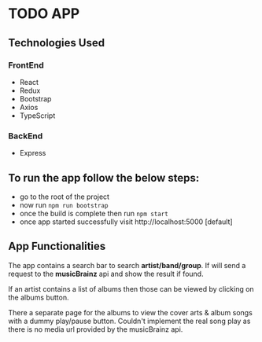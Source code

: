 # TODO APP

## Technologies Used

### FrontEnd
- React
- Redux
- Bootstrap
- Axios
- TypeScript

### BackEnd
- Express

## To run the app follow the below steps:
- go to the root of the project
- now run `npm run bootstrap`
- once the build is complete then run `npm start` 
- once app started successfully visit http://localhost:5000 [default]

## App Functionalities

The app contains a search bar to search **artist/band/group**.
If will send a request to the **musicBrainz** api and show the result if found.

If an artist contains a list of albums then those can be viewed by clicking on the albums button.

There a separate page for the albums to view the cover arts & album songs with a dummy play/pause button. Couldn't implement the real song play as there is no media url provided by the musicBrainz api.
